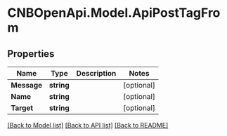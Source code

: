 # CNBOpenApi.Model.ApiPostTagFrom

## Properties

Name | Type | Description | Notes
------------ | ------------- | ------------- | -------------
**Message** | **string** |  | [optional] 
**Name** | **string** |  | [optional] 
**Target** | **string** |  | [optional] 

[[Back to Model list]](../../README.md#documentation-for-models) [[Back to API list]](../../README.md#documentation-for-api-endpoints) [[Back to README]](../../README.md)

